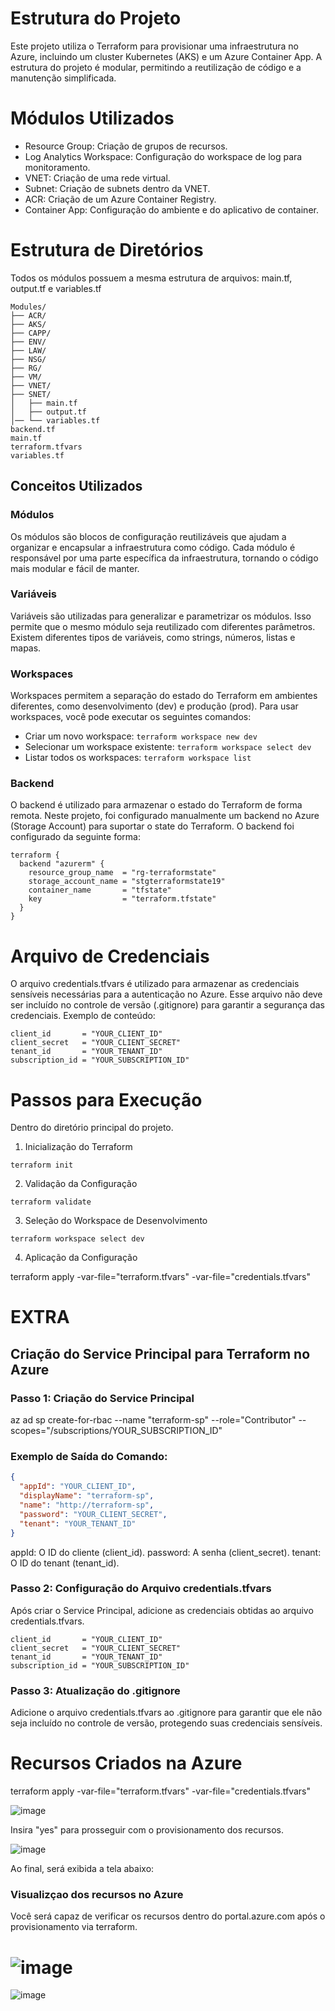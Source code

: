 # Estrutura do Projeto

Este projeto utiliza o Terraform para provisionar uma infraestrutura no Azure, incluindo um cluster Kubernetes (AKS) e um Azure Container App. A estrutura do projeto é modular, permitindo a reutilização de código e a manutenção simplificada.

# Módulos Utilizados

- Resource Group: Criação de grupos de recursos.
- Log Analytics Workspace: Configuração do workspace de log para monitoramento.
- VNET: Criação de uma rede virtual.
- Subnet: Criação de subnets dentro da VNET.
- ACR: Criação de um Azure Container Registry.
- Container App: Configuração do ambiente e do aplicativo de container.

# Estrutura de Diretórios

Todos os módulos possuem a mesma estrutura de arquivos: 
main.tf, output.tf e variables.tf


```hcl
Modules/
├── ACR/
├── AKS/
├── CAPP/
├── ENV/
├── LAW/
├── NSG/
├── RG/
├── VM/
├── VNET/
├── SNET/
│   ├── main.tf
│   ├── output.tf
│── └── variables.tf
backend.tf
main.tf
terraform.tfvars
variables.tf
```

## Conceitos Utilizados

### Módulos

Os módulos são blocos de configuração reutilizáveis que ajudam a organizar e encapsular a infraestrutura como código. Cada módulo é responsável por uma parte específica da infraestrutura, tornando o código mais modular e fácil de manter.

### Variáveis

Variáveis são utilizadas para generalizar e parametrizar os módulos. Isso permite que o mesmo módulo seja reutilizado com diferentes parâmetros. Existem diferentes tipos de variáveis, como strings, números, listas e mapas.

### Workspaces

Workspaces permitem a separação do estado do Terraform em ambientes diferentes, como desenvolvimento (dev) e produção (prod). Para usar workspaces, você pode executar os seguintes comandos:

- Criar um novo workspace: `terraform workspace new dev`
- Selecionar um workspace existente: `terraform workspace select dev`
- Listar todos os workspaces: `terraform workspace list`

### Backend

O backend é utilizado para armazenar o estado do Terraform de forma remota. Neste projeto, foi configurado manualmente um backend no Azure (Storage Account) para suportar o state do Terraform. O backend foi configurado da seguinte forma:

```hcl
terraform {
  backend "azurerm" {
    resource_group_name  = "rg-terraformstate"
    storage_account_name = "stgterraformstate19"
    container_name       = "tfstate"
    key                  = "terraform.tfstate"
  }
}
```

# Arquivo de Credenciais

O arquivo credentials.tfvars é utilizado para armazenar as credenciais sensíveis necessárias para a autenticação no Azure. Esse arquivo não deve ser incluído no controle de versão (.gitignore) para garantir a segurança das credenciais. Exemplo de conteúdo:

```hcl
client_id       = "YOUR_CLIENT_ID"
client_secret   = "YOUR_CLIENT_SECRET"
tenant_id       = "YOUR_TENANT_ID"
subscription_id = "YOUR_SUBSCRIPTION_ID"
```

# Passos para Execução

Dentro do diretório principal do projeto.

1. Inicialização do Terraform

`terraform init`

2. Validação da Configuração

`terraform validate`

3. Seleção do Workspace de Desenvolvimento

`terraform workspace select dev`

4. Aplicação da Configuração

terraform apply -var-file="terraform.tfvars" -var-file="credentials.tfvars"



# EXTRA

## Criação do Service Principal para Terraform no Azure

### Passo 1: Criação do Service Principal

az ad sp create-for-rbac --name "terraform-sp" --role="Contributor" --scopes="/subscriptions/YOUR_SUBSCRIPTION_ID"

### Exemplo de Saída do Comando:

```json
{
  "appId": "YOUR_CLIENT_ID",
  "displayName": "terraform-sp",
  "name": "http://terraform-sp",
  "password": "YOUR_CLIENT_SECRET",
  "tenant": "YOUR_TENANT_ID"
}
```
appId: O ID do cliente (client_id).
password: A senha (client_secret).
tenant: O ID do tenant (tenant_id).

### Passo 2: Configuração do Arquivo credentials.tfvars
Após criar o Service Principal, adicione as credenciais obtidas ao arquivo credentials.tfvars.

```hcl
client_id       = "YOUR_CLIENT_ID"
client_secret   = "YOUR_CLIENT_SECRET"
tenant_id       = "YOUR_TENANT_ID"
subscription_id = "YOUR_SUBSCRIPTION_ID"
```

### Passo 3: Atualização do .gitignore
Adicione o arquivo credentials.tfvars ao .gitignore para garantir que ele não seja incluído no controle de versão, protegendo suas credenciais sensíveis.


# Recursos Criados na Azure 


terraform apply -var-file="terraform.tfvars" -var-file="credentials.tfvars"

![image](https://github.com/robertosilvafelipe/ProjetoFinalMod04/assets/101230256/bb6799dc-4b8d-4057-974d-a8f87fb3d241)


Insira "yes" para prosseguir com o provisionamento dos recursos.

![image](https://github.com/robertosilvafelipe/ProjetoFinalMod04/assets/101230256/9c91664b-d2c9-4624-ac12-82f2c6f6bbcc)


Ao final, será exibida a tela abaixo:


### Visualizçao dos recursos no Azure

Você será capaz de verificar os recursos dentro do portal.azure.com após o provisionamento via terraform.

![image](https://github.com/robertosilvafelipe/ProjetoFinalMod04/assets/101230256/5b6b2913-3d88-46e5-a6db-35f24b6b4fea)
=======
![image](https://github.com/robertosilvafelipe/ProjetoFinalMod04/assets/101230256/5b6b2913-3d88-46e5-a6db-35f24b6b4fea)
